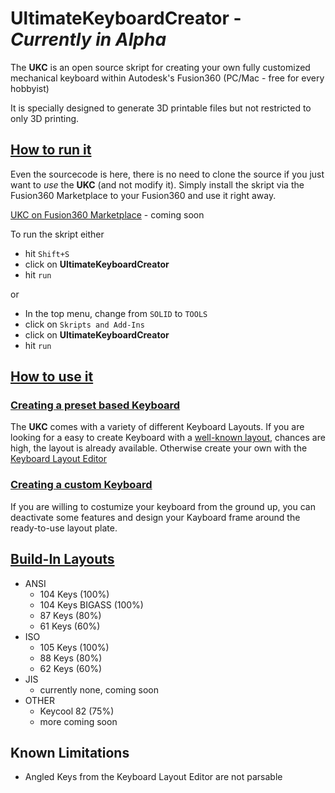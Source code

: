 # UltimateKeyboardCreator - *Currently in Alpha*

The **UKC** is an open source skript for creating your own fully customized mechanical keyboard within Autodesk's Fusion360 (PC/Mac - free for every hobbyist)

It is specially designed to generate 3D printable files but not restricted to only 3D printing.

## [How to run it](#how-to-run-it)

Even the sourcecode is here, there is no need to clone the source if you just want to *use* the **UKC** (and not modify it).
Simply install the skript via the Fusion360 Marketplace to your Fusion360 and use it right away.

[UKC on Fusion360 Marketplace](about:blank "UltimateKeyboardCreator") - coming soon

To run the skript either

* hit `Shift+S`
* click on **UltimateKeyboardCreator**
* hit `run`

or

* In the top menu, change from `SOLID` to `TOOLS`
* click on `Skripts and Add-Ins`
* click on **UltimateKeyboardCreator**
* hit `run`

## [How to use it](#how-to-use-it)

### [Creating a preset based Keyboard](#creating-a-preset-based-keyboard)

The **UKC** comes with a variety of different Keyboard Layouts. If you are looking for a easy to create Keyboard with a [well-known layout](#build-in-layouts), chances are high, the layout is already available. Otherwise create your own with the [Keyboard Layout Editor](http://www.keyboard-layout-editor.com)

### [Creating a custom Keyboard](#creating-a-custom-keyboard)

If you are willing to costumize your keyboard from the ground up, you can deactivate some features and design your Kayboard frame around the ready-to-use layout plate.

## [Build-In Layouts](#build-in-layouts)

* ANSI
  * 104 Keys (100%)
  * 104 Keys BIGASS (100%)
  * 87 Keys (80%)
  * 61 Keys (60%)
* ISO
  * 105 Keys (100%)
  * 88 Keys (80%)
  * 62 Keys (60%)
* JIS
  * currently none, coming soon
* OTHER
  * Keycool 82 (75%)
  * more coming soon

## Known Limitations

* Angled Keys from the Keyboard Layout Editor are not parsable
